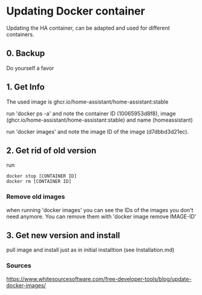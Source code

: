 # Updating Docker container

Updating the HA container, can be adapted and used for different containers.

## 0. Backup
Do yourself a favor

## 1. Get Info
The used image is ghcr.io/home-assistant/home-assistant:stable

run 'docker ps -a' and note the container ID (10065953d8f8), image (ghcr.io/home-assistant/home-assistant:stable) and name (homeassistant)

run 'docker images' and note the image ID of the image (d7dbbd3d21ec).

## 2. Get rid of old version
run
```
docker stop [CONTAINER ID]
docker rm [CONTAINER ID]
```
### Remove old images
when running 'docker images' you can see the IDs of the images you don't need anymore. 
You can remove them with 'docker image remove IMAGE-ID'

## 3. Get new version and install
pull image and install just as in initial installtion (see Installation.md)

### Sources
https://www.whitesourcesoftware.com/free-developer-tools/blog/update-docker-images/
